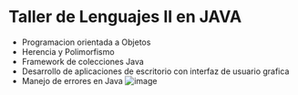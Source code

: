 # Taller de Lenguajes II en JAVA
- Programacion orientada a Objetos
- Herencia y Polimorfismo
- Framework de colecciones Java
- Desarrollo de aplicaciones de escritorio con interfaz de usuario grafica
- Manejo de errores en Java
![image](https://github.com/valemicolgarcia/Taller-de-Lenguajes-II-Java/assets/122756188/5f1fdc43-c147-450c-83e8-7b432b062d45)
